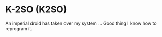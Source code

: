 <!-- ![K-2SO](https://github.com/Scosh/dotfiles/blob/master/cover.png) -->

# K-2SO (K2SO)
An imperial droid has taken over my system … Good thing I know how to reprogram it.
